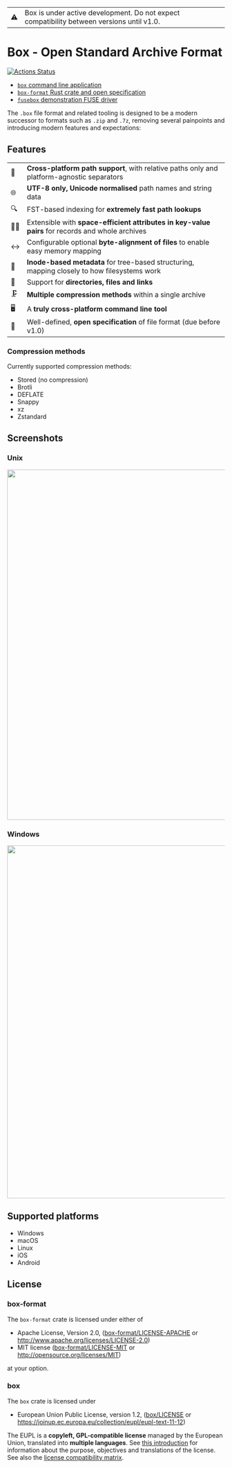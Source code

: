 <table>
<tr><td>⚠️<td>Box is under active development. Do not expect compatibility between versions until v1.0.
</table>

# Box - Open Standard Archive Format

[![Actions Status](https://github.com/bbqsrc/box/workflows/Continuous%20Integration/badge.svg)](https://github.com/bbqsrc/box/actions)

* [`box` command line application](box)
* [`box-format` Rust crate and open specification](box-format)
* [`fusebox` demonstration FUSE driver](fusebox)

The `.box` file format and related tooling is designed to be a modern successor to formats such as 
`.zip` and `.7z`, removing several painpoints and introducing modern features and expectations:

## Features

<table>
<tr><td>🌉<td><strong>Cross-platform path support</strong>, with relative paths only and platform-agnostic separators
<tr><td>🌐<td><strong>UTF-8 only, Unicode normalised</strong> path names and string data
<tr><td>🔍<td>FST-based indexing for <strong>extremely fast path lookups</strong>
<tr><td>👩‍🚀<td>Extensible with <strong>space-efficient attributes in key-value pairs</strong> for records and whole archives
<tr><td>↔️<td>Configurable optional <strong>byte-alignment of files</strong> to enable easy memory mapping
<tr><td>💽<td><strong>Inode-based metadata</strong> for tree-based structuring, mapping closely to how filesystems work
<tr><td>📁<td>Support for <strong>directories, files and links</strong>
<tr><td>🗜️<td><strong>Multiple compression methods</strong> within a single archive
<tr><td>🖥️<td>A <strong>truly cross-platform command line tool</strong>
<tr><td>📜<td>Well-defined, <strong>open specification</strong> of file format (due before v1.0)
</table>

### Compression methods

Currently supported compression methods:

<ul>
<li> Stored (no compression)
<li> Brotli
<li> DEFLATE
<li> Snappy
<li> xz
<li> Zstandard
</ul>

## Screenshots

### Unix

<img width="809" src="https://user-images.githubusercontent.com/279099/92532977-d17a6480-f231-11ea-8d8c-637918d2c6cc.png">

### Windows

<img width="815" src="https://user-images.githubusercontent.com/279099/92532802-6466cf00-f231-11ea-9fc1-4e9342b37dd3.png">

## Supported platforms

* Windows
* macOS
* Linux
* iOS
* Android

## License

### box-format

The `box-format` crate is licensed under either of

 * Apache License, Version 2.0, ([box-format/LICENSE-APACHE](box-format/LICENSE-APACHE) or http://www.apache.org/licenses/LICENSE-2.0)
 * MIT license ([box-format/LICENSE-MIT](box-format/LICENSE-MIT) or http://opensource.org/licenses/MIT)

at your option.

### box

The `box` crate is licensed under

* European Union Public License, version 1.2, ([box/LICENSE](box/LICENSE) or https://joinup.ec.europa.eu/collection/eupl/eupl-text-11-12)

The EUPL is a **copyleft, GPL-compatible license** managed by the European Union, translated into **multiple languages**. See [this introduction](https://joinup.ec.europa.eu/collection/eupl/introduction-eupl-licence) for information about the purpose, objectives and translations of the license. See also the [license compatibility matrix](https://joinup.ec.europa.eu/collection/eupl/matrix-eupl-compatible-open-source-licences).